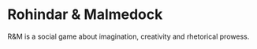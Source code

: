 # Rohindar & Malmedock

R&M is a social game about imagination, creativity and rhetorical prowess. 
